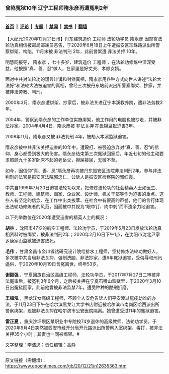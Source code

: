 ### 曾陷冤狱10年 辽宁工程师隋永彦再遭冤判2年

---

#### [首页](../../../..?n12635363) &nbsp;|&nbsp; [评论](../../../../../epoch-comment?n12635363) &nbsp;|&nbsp; [专题](../../../../../epoch-special?n12635363) &nbsp;|&nbsp; [禁闻](../../../../../epoch-news?n12635363) &nbsp;|&nbsp; [禁书](../../../../../books?n12635363) &nbsp;|&nbsp; [翻墙](https://github.com/gfw-breaker/nogfw/blob/master/README.md?n12635363)


<div class="post_content" id="artbody" itemprop="articleBody">
 <!-- article content begin -->
 <p>
  【大纪元2020年12月21日讯】丹东建筑造价
  <ok href="https://www.epochtimes.com/gb/tag/%E5%B7%A5%E7%A8%8B%E5%B8%88.html">
   工程师
  </ok>
  法轮功学员
  <ok href="https://www.epochtimes.com/gb/tag/%E9%9A%8B%E6%B0%B8%E5%BD%A6.html">
   隋永彦
  </ok>
  因邮寄法轮功真相信被邮局邮递员恶告，于2020年6月18日上午遭振安区珍珠路派出所警察绑架、构陷，11月末被
  <ok href="https://www.epochtimes.com/gb/tag/%E9%9D%9E%E6%B3%95%E5%88%A4%E5%88%91.html">
   非法判刑
  </ok>
  2年，此前曾累遭
  <ok href="https://www.epochtimes.com/gb/tag/%E9%9D%9E%E6%B3%95%E5%85%B3%E6%8A%BC.html">
   非法关押
  </ok>
  10年。
 </p>
 <p>
  明慧网报导，
  <ok href="https://www.epochtimes.com/gb/tag/%E9%9A%8B%E6%B0%B8%E5%BD%A6.html">
   隋永彦
  </ok>
  ，七十多岁，建筑造价
  <ok href="https://www.epochtimes.com/gb/tag/%E5%B7%A5%E7%A8%8B%E5%B8%88.html">
   工程师
  </ok>
  ，在法轮功修炼中深深受益，他按照“真、善、忍”做人，在家里是好丈夫、孝顺女婿。
 </p>
 <p>
  面对中共对法轮功的谎言诽谤和封锁真相，隋永彦用各种方式向世人讲述“法轮大法好”和法轮大法被迫害的真相，曾经三次被丹东站前派出所警察绑架、抄家，并被非法劳教、判刑。
 </p>
 <p>
  2000年3月，隋永彦遭绑架、抄家后，被非法关进辽宁本溪教养院，遭非法劳教3年。
 </p>
 <p>
  2004年，警察到隋永彦的工作单位实施绑架，他工作用的电脑也被抄走，并被非法抄家。2004年4月4日，隋永彦被
  <ok href="https://www.epochtimes.com/gb/tag/%E9%9D%9E%E6%B3%95%E5%85%B3%E6%8A%BC.html">
   非法关押
  </ok>
  在盘锦监狱迫害3年。
 </p>
 <p>
  2008年11月，隋永彦又被
  <ok href="https://www.epochtimes.com/gb/tag/%E9%9D%9E%E6%B3%95%E5%88%A4%E5%88%91.html">
   非法判刑
  </ok>
  4年，被劫入本溪监狱迫害。
 </p>
 <p>
  隋永彦被中共非法关押迫害的10年中，遭殴打、被强迫放弃对“真、善、忍”的信仰，身心都受到极大的伤害。隋永彦结束第三次冤狱回家后，年近七旬的他主动要求照顾九十多岁卧床不起的老岳父，擦屎接尿，无微不至。
 </p>
 <p>
  如今，因信仰“真、善、忍”隋永彦再次被丹东振安区法院非法判刑2年。参与非法判刑的法官是振安区法院郭忠仁，公诉人是振安区检察院的邹红霞。
 </p>
 <p>
  中共自1999年7月20日迫害法轮功以来，把修炼法轮功的社会精英人士如医生、教师、工程师、建筑师、画家、企业家、设计师、机关干部等作为迫害的重点。这些人有坚定的信念、在工作中出类拔萃、在社会中有很高的声誉，他们的言行体现出法轮功修炼者的风范，因而被中共视为“眼中钉、肉中刺”而不遗余力地迫害。
 </p>
 <p>
  以下列举数位在2020年遭受迫害的精英人士的概况：
 </p>
 <p>
  <strong>
   胡林
  </strong>
  ，沈阳市47岁的航空工程师、法轮功学员，于2019年5月23日发放法轮功真相资料时被绑架，被非法判刑2年；2020年2月16日下午1点，在沈阳市沈北尹家乡康家山监狱被迫害致死。
 </p>
 <p>
  <strong>
   毛伟
  </strong>
  ，甘肃金昌市金川镍钴研究设计院给排水工程师，坚持修炼法轮功做好人，多次被中共当局非法关押、强制洗脑、非法抄家，遭6年冤狱迫害，受侮辱和刑讯逼供，于2020年10月19日含冤离世，终年53岁。
 </p>
 <p>
  <strong>
   谢毅强
  </strong>
  ，宁夏回族自治区高级工程师、法轮功学员，于2017年7月27日二审被非法庭审后，被冤判3年6个月，之后被关押在宁夏石嘴山监狱里，于2020年3月10日出冤狱回家。此前他曾被非法监禁7年，遭受种种的酷刑折磨。
 </p>
 <p>
  <strong>
   王楣泓
  </strong>
  ，黑龙江女高级工程师，不顾个人安危告诉人们平安渡过瘟疫劫难的办法，于11月23日下午在哈尔滨黑龙江大学书店附近被哈尔滨市南岗区哈西派出所警察绑架，现被非法关押在哈尔滨市公安医院隔离。她曾遭受过11年的冤狱迫害。
 </p>
 <p>
  <strong>
   雷正夏
  </strong>
  ，重庆沙坪坝区某职业中专院校74岁退休的高级教师、法轮功学员，于2020年9月4日突然被西安市经开分局开元路派出所警察入室绑架、毒打，被非法关押35个小时；其妻也一同被绑架。#
 </p>
 <p>
  文字整理：李洁思；责任编辑：高静
 </p>
 <!-- article content end -->
 <div id="below_article_ad">
 </div>
</div>


---

原文链接（需翻墙）：https://www.epochtimes.com/gb/20/12/21/n12635363.htm